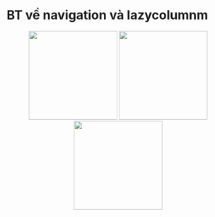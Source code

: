 # BT về navigation và lazycolumnm

<p align="center">
  <img src="https://github.com/user-attachments/assets/7ebe48f8-f0d7-43f4-a62d-86aa0bc1d3ce" width="200"/>
  <img src="https://github.com/user-attachments/assets/d595ac49-dd72-49fb-8090-9d06e08e3372" width="200"/>
  <img src="https://github.com/user-attachments/assets/3693ce96-a9c3-4f66-893b-b9c94300b0e9" width="200"/>
</p>
